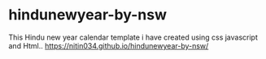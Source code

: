 # hindunewyear-by-nsw 
This Hindu new year calendar template i have created using css javascript and Html..
https://nitin034.github.io/hindunewyear-by-nsw/

